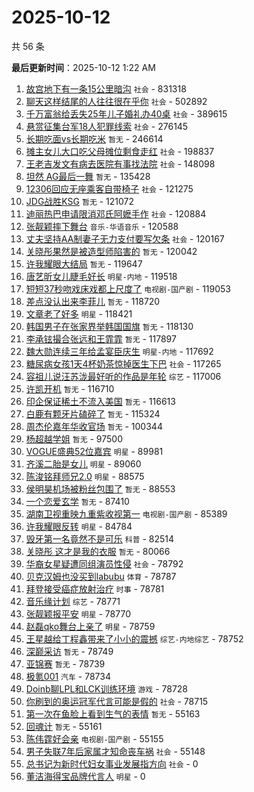 # 2025-10-12

共 56 条


<!-- BEGIN -->

**最后更新时间**：2025-10-12 1:22 AM
1. [故宫地下有一条15公里暗沟](https://m.weibo.cn/search?containerid=100103type%3D1%26t%3D10%26q%3D%23%E6%95%85%E5%AE%AB%E5%9C%B0%E4%B8%8B%E6%9C%89%E4%B8%80%E6%9D%A115%E5%85%AC%E9%87%8C%E6%9A%97%E6%B2%9F%23&stream_entry_id=31&isnewpage=1&extparam=seat%3D1%26lcate%3D5001%26q%3D%2523%25E6%2595%2585%25E5%25AE%25AB%25E5%259C%25B0%25E4%25B8%258B%25E6%259C%2589%25E4%25B8%2580%25E6%259D%25A115%25E5%2585%25AC%25E9%2587%258C%25E6%259A%2597%25E6%25B2%259F%2523%26c_type%3D31%26filter_type%3Drealtimehot%26cate%3D5001%26flag%3D0%26realpos%3D1%26pos%3D0%26stream_entry_id%3D31%26dgr%3D0%26band_rank%3D1%26display_time%3D1760200248%26pre_seqid%3D176020024804603801240129) `社会` - 831318
2. [聊天这样结尾的人往往很在乎你](https://m.weibo.cn/search?containerid=100103type%3D1%26t%3D10%26q%3D%23%E8%81%8A%E5%A4%A9%E8%BF%99%E6%A0%B7%E7%BB%93%E5%B0%BE%E7%9A%84%E4%BA%BA%E5%BE%80%E5%BE%80%E5%BE%88%E5%9C%A8%E4%B9%8E%E4%BD%A0%23&stream_entry_id=31&isnewpage=1&extparam=seat%3D1%26lcate%3D5001%26q%3D%2523%25E8%2581%258A%25E5%25A4%25A9%25E8%25BF%2599%25E6%25A0%25B7%25E7%25BB%2593%25E5%25B0%25BE%25E7%259A%2584%25E4%25BA%25BA%25E5%25BE%2580%25E5%25BE%2580%25E5%25BE%2588%25E5%259C%25A8%25E4%25B9%258E%25E4%25BD%25A0%2523%26c_type%3D31%26filter_type%3Drealtimehot%26cate%3D5001%26flag%3D1%26realpos%3D6%26pos%3D5%26stream_entry_id%3D31%26dgr%3D0%26band_rank%3D6%26display_time%3D1760200248%26pre_seqid%3D176020024804603801240129) `社会` - 502892
3. [千万富翁给丢失25年儿子婚礼办40桌](https://m.weibo.cn/search?containerid=100103type%3D1%26t%3D10%26q%3D%23%E5%8D%83%E4%B8%87%E5%AF%8C%E7%BF%81%E7%BB%99%E4%B8%A2%E5%A4%B125%E5%B9%B4%E5%84%BF%E5%AD%90%E5%A9%9A%E7%A4%BC%E5%8A%9E40%E6%A1%8C%23&stream_entry_id=31&isnewpage=1&extparam=seat%3D1%26lcate%3D5001%26q%3D%2523%25E5%258D%2583%25E4%25B8%2587%25E5%25AF%258C%25E7%25BF%2581%25E7%25BB%2599%25E4%25B8%25A2%25E5%25A4%25B125%25E5%25B9%25B4%25E5%2584%25BF%25E5%25AD%2590%25E5%25A9%259A%25E7%25A4%25BC%25E5%258A%259E40%25E6%25A1%258C%2523%26c_type%3D31%26filter_type%3Drealtimehot%26cate%3D5001%26flag%3D0%26realpos%3D2%26pos%3D1%26stream_entry_id%3D31%26dgr%3D0%26band_rank%3D2%26display_time%3D1760200248%26pre_seqid%3D176020024804603801240129) `社会` - 389615
4. [悬赏征集台军18人犯罪线索](https://m.weibo.cn/search?containerid=100103type%3D1%26t%3D10%26q%3D%23%E6%82%AC%E8%B5%8F%E5%BE%81%E9%9B%86%E5%8F%B0%E5%86%9B18%E4%BA%BA%E7%8A%AF%E7%BD%AA%E7%BA%BF%E7%B4%A2%23&stream_entry_id=31&isnewpage=1&extparam=seat%3D1%26lcate%3D5001%26q%3D%2523%25E6%2582%25AC%25E8%25B5%258F%25E5%25BE%2581%25E9%259B%2586%25E5%258F%25B0%25E5%2586%259B18%25E4%25BA%25BA%25E7%258A%25AF%25E7%25BD%25AA%25E7%25BA%25BF%25E7%25B4%25A2%2523%26c_type%3D31%26filter_type%3Drealtimehot%26cate%3D5001%26flag%3D0%26realpos%3D3%26pos%3D2%26stream_entry_id%3D31%26dgr%3D0%26band_rank%3D3%26display_time%3D1760200248%26pre_seqid%3D176020024804603801240129) `社会` - 276145
5. [长期吃面vs长期吃米](https://m.weibo.cn/search?containerid=100103type%3D1%26t%3D10%26q%3D%E9%95%BF%E6%9C%9F%E5%90%83%E9%9D%A2vs%E9%95%BF%E6%9C%9F%E5%90%83%E7%B1%B3&stream_entry_id=31&isnewpage=1&extparam=seat%3D1%26lcate%3D5001%26q%3D%25E9%2595%25BF%25E6%259C%259F%25E5%2590%2583%25E9%259D%25A2vs%25E9%2595%25BF%25E6%259C%259F%25E5%2590%2583%25E7%25B1%25B3%26c_type%3D31%26filter_type%3Drealtimehot%26cate%3D5001%26flag%3D0%26realpos%3D4%26pos%3D3%26stream_entry_id%3D31%26dgr%3D0%26band_rank%3D4%26display_time%3D1760200248%26pre_seqid%3D176020024804603801240129) `暂无` - 246614
6. [摊主女儿大口吃父母摊位剩食走红](https://m.weibo.cn/search?containerid=100103type%3D1%26t%3D10%26q%3D%23%E6%91%8A%E4%B8%BB%E5%A5%B3%E5%84%BF%E5%A4%A7%E5%8F%A3%E5%90%83%E7%88%B6%E6%AF%8D%E6%91%8A%E4%BD%8D%E5%89%A9%E9%A3%9F%E8%B5%B0%E7%BA%A2%23&stream_entry_id=31&isnewpage=1&extparam=seat%3D1%26lcate%3D5001%26q%3D%2523%25E6%2591%258A%25E4%25B8%25BB%25E5%25A5%25B3%25E5%2584%25BF%25E5%25A4%25A7%25E5%258F%25A3%25E5%2590%2583%25E7%2588%25B6%25E6%25AF%258D%25E6%2591%258A%25E4%25BD%258D%25E5%2589%25A9%25E9%25A3%259F%25E8%25B5%25B0%25E7%25BA%25A2%2523%26c_type%3D31%26filter_type%3Drealtimehot%26cate%3D5001%26flag%3D0%26realpos%3D5%26pos%3D4%26stream_entry_id%3D31%26dgr%3D0%26band_rank%3D5%26display_time%3D1760200248%26pre_seqid%3D176020024804603801240129) `社会` - 198837
7. [王老吉发文有病去医院有事找法院](https://m.weibo.cn/search?containerid=100103type%3D1%26t%3D10%26q%3D%23%E7%8E%8B%E8%80%81%E5%90%89%E5%8F%91%E6%96%87%E6%9C%89%E7%97%85%E5%8E%BB%E5%8C%BB%E9%99%A2%E6%9C%89%E4%BA%8B%E6%89%BE%E6%B3%95%E9%99%A2%23&stream_entry_id=31&isnewpage=1&extparam=seat%3D1%26lcate%3D5001%26q%3D%2523%25E7%258E%258B%25E8%2580%2581%25E5%2590%2589%25E5%258F%2591%25E6%2596%2587%25E6%259C%2589%25E7%2597%2585%25E5%258E%25BB%25E5%258C%25BB%25E9%2599%25A2%25E6%259C%2589%25E4%25BA%258B%25E6%2589%25BE%25E6%25B3%2595%25E9%2599%25A2%2523%26c_type%3D31%26filter_type%3Drealtimehot%26cate%3D5001%26flag%3D0%26realpos%3D7%26pos%3D7%26stream_entry_id%3D31%26dgr%3D0%26band_rank%3D7%26display_time%3D1760200248%26pre_seqid%3D176020024804603801240129) `社会` - 148098
8. [坦然 AG最后一舞](https://m.weibo.cn/search?containerid=100103type%3D1%26t%3D10%26q%3D%E5%9D%A6%E7%84%B6+AG%E6%9C%80%E5%90%8E%E4%B8%80%E8%88%9E&stream_entry_id=31&isnewpage=1&extparam=seat%3D1%26lcate%3D5001%26q%3D%25E5%259D%25A6%25E7%2584%25B6%2520AG%25E6%259C%2580%25E5%2590%258E%25E4%25B8%2580%25E8%2588%259E%26c_type%3D31%26filter_type%3Drealtimehot%26cate%3D5001%26flag%3D0%26realpos%3D8%26pos%3D8%26stream_entry_id%3D31%26dgr%3D0%26band_rank%3D8%26display_time%3D1760200248%26pre_seqid%3D176020024804603801240129) `暂无` - 135428
9. [12306回应无座乘客自带椅子](https://m.weibo.cn/search?containerid=100103type%3D1%26t%3D10%26q%3D%2312306%E5%9B%9E%E5%BA%94%E6%97%A0%E5%BA%A7%E4%B9%98%E5%AE%A2%E8%87%AA%E5%B8%A6%E6%A4%85%E5%AD%90%23&stream_entry_id=31&isnewpage=1&extparam=seat%3D1%26lcate%3D5001%26q%3D%252312306%25E5%259B%259E%25E5%25BA%2594%25E6%2597%25A0%25E5%25BA%25A7%25E4%25B9%2598%25E5%25AE%25A2%25E8%2587%25AA%25E5%25B8%25A6%25E6%25A4%2585%25E5%25AD%2590%2523%26c_type%3D31%26filter_type%3Drealtimehot%26cate%3D5001%26flag%3D0%26realpos%3D9%26pos%3D9%26stream_entry_id%3D31%26dgr%3D0%26band_rank%3D9%26display_time%3D1760200248%26pre_seqid%3D176020024804603801240129) `社会` - 121275
10. [JDG战胜KSG](https://m.weibo.cn/search?containerid=100103type%3D1%26t%3D10%26q%3DJDG%E6%88%98%E8%83%9CKSG&stream_entry_id=31&isnewpage=1&extparam=seat%3D1%26lcate%3D5001%26q%3DJDG%25E6%2588%2598%25E8%2583%259CKSG%26c_type%3D31%26filter_type%3Drealtimehot%26cate%3D5001%26flag%3D1%26realpos%3D10%26pos%3D10%26stream_entry_id%3D31%26dgr%3D0%26band_rank%3D10%26display_time%3D1760200248%26pre_seqid%3D176020024804603801240129) `暂无` - 121072
11. [迪丽热巴申请限消邓氏阿嬷手作](https://m.weibo.cn/search?containerid=100103type%3D1%26t%3D10%26q%3D%23%E8%BF%AA%E4%B8%BD%E7%83%AD%E5%B7%B4%E7%94%B3%E8%AF%B7%E9%99%90%E6%B6%88%E9%82%93%E6%B0%8F%E9%98%BF%E5%AC%B7%E6%89%8B%E4%BD%9C%23&stream_entry_id=31&isnewpage=1&extparam=seat%3D1%26lcate%3D5001%26q%3D%2523%25E8%25BF%25AA%25E4%25B8%25BD%25E7%2583%25AD%25E5%25B7%25B4%25E7%2594%25B3%25E8%25AF%25B7%25E9%2599%2590%25E6%25B6%2588%25E9%2582%2593%25E6%25B0%258F%25E9%2598%25BF%25E5%25AC%25B7%25E6%2589%258B%25E4%25BD%259C%2523%26c_type%3D31%26filter_type%3Drealtimehot%26cate%3D5001%26flag%3D1%26realpos%3D11%26pos%3D11%26stream_entry_id%3D31%26dgr%3D0%26band_rank%3D11%26display_time%3D1760200248%26pre_seqid%3D176020024804603801240129) `社会` - 120884
12. [张靓颖摔下舞台](https://m.weibo.cn/search?containerid=100103type%3D1%26t%3D10%26q%3D%23%E5%BC%A0%E9%9D%93%E9%A2%96%E6%91%94%E4%B8%8B%E8%88%9E%E5%8F%B0%23&stream_entry_id=31&isnewpage=1&extparam=seat%3D1%26lcate%3D5001%26q%3D%2523%25E5%25BC%25A0%25E9%259D%2593%25E9%25A2%2596%25E6%2591%2594%25E4%25B8%258B%25E8%2588%259E%25E5%258F%25B0%2523%26c_type%3D31%26filter_type%3Drealtimehot%26cate%3D5001%26flag%3D2%26realpos%3D12%26pos%3D12%26stream_entry_id%3D31%26dgr%3D0%26band_rank%3D12%26display_time%3D1760200248%26pre_seqid%3D176020024804603801240129) `音乐-华语音乐` - 120588
13. [丈夫坚持AA制妻子无力支付要写欠条](https://m.weibo.cn/search?containerid=100103type%3D1%26t%3D10%26q%3D%23%E4%B8%88%E5%A4%AB%E5%9D%9A%E6%8C%81AA%E5%88%B6%E5%A6%BB%E5%AD%90%E6%97%A0%E5%8A%9B%E6%94%AF%E4%BB%98%E8%A6%81%E5%86%99%E6%AC%A0%E6%9D%A1%23&stream_entry_id=31&isnewpage=1&extparam=seat%3D1%26lcate%3D5001%26q%3D%2523%25E4%25B8%2588%25E5%25A4%25AB%25E5%259D%259A%25E6%258C%2581AA%25E5%2588%25B6%25E5%25A6%25BB%25E5%25AD%2590%25E6%2597%25A0%25E5%258A%259B%25E6%2594%25AF%25E4%25BB%2598%25E8%25A6%2581%25E5%2586%2599%25E6%25AC%25A0%25E6%259D%25A1%2523%26c_type%3D31%26filter_type%3Drealtimehot%26cate%3D5001%26flag%3D1%26realpos%3D13%26pos%3D13%26stream_entry_id%3D31%26dgr%3D0%26band_rank%3D13%26display_time%3D1760200248%26pre_seqid%3D176020024804603801240129) `社会` - 120167
14. [关晓彤果然是被造型师陷害的](https://m.weibo.cn/search?containerid=100103type%3D1%26t%3D10%26q%3D%23%E5%85%B3%E6%99%93%E5%BD%A4%E6%9E%9C%E7%84%B6%E6%98%AF%E8%A2%AB%E9%80%A0%E5%9E%8B%E5%B8%88%E9%99%B7%E5%AE%B3%E7%9A%84%23&stream_entry_id=31&isnewpage=1&extparam=seat%3D1%26lcate%3D5001%26q%3D%2523%25E5%2585%25B3%25E6%2599%2593%25E5%25BD%25A4%25E6%259E%259C%25E7%2584%25B6%25E6%2598%25AF%25E8%25A2%25AB%25E9%2580%25A0%25E5%259E%258B%25E5%25B8%2588%25E9%2599%25B7%25E5%25AE%25B3%25E7%259A%2584%2523%26c_type%3D31%26filter_type%3Drealtimehot%26cate%3D5001%26flag%3D1%26realpos%3D14%26pos%3D14%26stream_entry_id%3D31%26dgr%3D0%26band_rank%3D14%26display_time%3D1760200248%26pre_seqid%3D176020024804603801240129) `暂无` - 120042
15. [许我耀眼大结局](https://m.weibo.cn/search?containerid=100103type%3D1%26t%3D10%26q%3D%23%E8%AE%B8%E6%88%91%E8%80%80%E7%9C%BC%E5%A4%A7%E7%BB%93%E5%B1%80%23&stream_entry_id=31&isnewpage=1&extparam=seat%3D1%26lcate%3D5001%26q%3D%2523%25E8%25AE%25B8%25E6%2588%2591%25E8%2580%2580%25E7%259C%25BC%25E5%25A4%25A7%25E7%25BB%2593%25E5%25B1%2580%2523%26c_type%3D31%26filter_type%3Drealtimehot%26cate%3D5001%26flag%3D2%26realpos%3D15%26pos%3D15%26stream_entry_id%3D31%26dgr%3D0%26band_rank%3D15%26display_time%3D1760200248%26pre_seqid%3D176020024804603801240129) `暂无` - 119647
16. [唐艺昕女儿睫毛好长](https://m.weibo.cn/search?containerid=100103type%3D1%26t%3D10%26q%3D%23%E5%94%90%E8%89%BA%E6%98%95%E5%A5%B3%E5%84%BF%E7%9D%AB%E6%AF%9B%E5%A5%BD%E9%95%BF%23&stream_entry_id=31&isnewpage=1&extparam=seat%3D1%26lcate%3D5001%26q%3D%2523%25E5%2594%2590%25E8%2589%25BA%25E6%2598%2595%25E5%25A5%25B3%25E5%2584%25BF%25E7%259D%25AB%25E6%25AF%259B%25E5%25A5%25BD%25E9%2595%25BF%2523%26c_type%3D31%26filter_type%3Drealtimehot%26cate%3D5001%26flag%3D2%26realpos%3D16%26pos%3D16%26stream_entry_id%3D31%26dgr%3D0%26band_rank%3D16%26display_time%3D1760200248%26pre_seqid%3D176020024804603801240129) `明星-内地` - 119518
17. [短短37秒吻戏床戏都上尺度了](https://m.weibo.cn/search?containerid=100103type%3D1%26t%3D10%26q%3D%E7%9F%AD%E7%9F%AD37%E7%A7%92%E5%90%BB%E6%88%8F%E5%BA%8A%E6%88%8F%E9%83%BD%E4%B8%8A%E5%B0%BA%E5%BA%A6%E4%BA%86&stream_entry_id=31&isnewpage=1&extparam=seat%3D1%26lcate%3D5001%26q%3D%25E7%259F%25AD%25E7%259F%25AD37%25E7%25A7%2592%25E5%2590%25BB%25E6%2588%258F%25E5%25BA%258A%25E6%2588%258F%25E9%2583%25BD%25E4%25B8%258A%25E5%25B0%25BA%25E5%25BA%25A6%25E4%25BA%2586%26c_type%3D31%26filter_type%3Drealtimehot%26cate%3D5001%26flag%3D2%26realpos%3D17%26pos%3D17%26stream_entry_id%3D31%26dgr%3D0%26band_rank%3D17%26display_time%3D1760200248%26pre_seqid%3D176020024804603801240129) `电视剧-国产剧` - 119053
18. [差点没认出来李菲儿](https://m.weibo.cn/search?containerid=100103type%3D1%26t%3D10%26q%3D%E5%B7%AE%E7%82%B9%E6%B2%A1%E8%AE%A4%E5%87%BA%E6%9D%A5%E6%9D%8E%E8%8F%B2%E5%84%BF&stream_entry_id=31&isnewpage=1&extparam=seat%3D1%26lcate%3D5001%26q%3D%25E5%25B7%25AE%25E7%2582%25B9%25E6%25B2%25A1%25E8%25AE%25A4%25E5%2587%25BA%25E6%259D%25A5%25E6%259D%258E%25E8%258F%25B2%25E5%2584%25BF%26c_type%3D31%26filter_type%3Drealtimehot%26cate%3D5001%26flag%3D2%26realpos%3D18%26pos%3D18%26stream_entry_id%3D31%26dgr%3D0%26band_rank%3D18%26display_time%3D1760200248%26pre_seqid%3D176020024804603801240129) `暂无` - 118720
19. [文章老了好多](https://m.weibo.cn/search?containerid=100103type%3D1%26t%3D10%26q%3D%E6%96%87%E7%AB%A0%E8%80%81%E4%BA%86%E5%A5%BD%E5%A4%9A&stream_entry_id=31&isnewpage=1&extparam=seat%3D1%26lcate%3D5001%26q%3D%25E6%2596%2587%25E7%25AB%25A0%25E8%2580%2581%25E4%25BA%2586%25E5%25A5%25BD%25E5%25A4%259A%26c_type%3D31%26filter_type%3Drealtimehot%26cate%3D5001%26flag%3D2%26realpos%3D19%26pos%3D19%26stream_entry_id%3D31%26dgr%3D0%26band_rank%3D19%26display_time%3D1760200248%26pre_seqid%3D176020024804603801240129) `明星` - 118421
20. [韩国男子在张家界举韩国国旗](https://m.weibo.cn/search?containerid=100103type%3D1%26t%3D10%26q%3D%E9%9F%A9%E5%9B%BD%E7%94%B7%E5%AD%90%E5%9C%A8%E5%BC%A0%E5%AE%B6%E7%95%8C%E4%B8%BE%E9%9F%A9%E5%9B%BD%E5%9B%BD%E6%97%97&stream_entry_id=31&isnewpage=1&extparam=seat%3D1%26lcate%3D5001%26q%3D%25E9%259F%25A9%25E5%259B%25BD%25E7%2594%25B7%25E5%25AD%2590%25E5%259C%25A8%25E5%25BC%25A0%25E5%25AE%25B6%25E7%2595%258C%25E4%25B8%25BE%25E9%259F%25A9%25E5%259B%25BD%25E5%259B%25BD%25E6%2597%2597%26c_type%3D31%26filter_type%3Drealtimehot%26cate%3D5001%26flag%3D2%26realpos%3D20%26pos%3D20%26stream_entry_id%3D31%26dgr%3D0%26band_rank%3D20%26display_time%3D1760200248%26pre_seqid%3D176020024804603801240129) `暂无` - 118130
21. [李承铉撮合张远和王霏霏](https://m.weibo.cn/search?containerid=100103type%3D1%26t%3D10%26q%3D%E6%9D%8E%E6%89%BF%E9%93%89%E6%92%AE%E5%90%88%E5%BC%A0%E8%BF%9C%E5%92%8C%E7%8E%8B%E9%9C%8F%E9%9C%8F&stream_entry_id=31&isnewpage=1&extparam=seat%3D1%26lcate%3D5001%26q%3D%25E6%259D%258E%25E6%2589%25BF%25E9%2593%2589%25E6%2592%25AE%25E5%2590%2588%25E5%25BC%25A0%25E8%25BF%259C%25E5%2592%258C%25E7%258E%258B%25E9%259C%258F%25E9%259C%258F%26c_type%3D31%26filter_type%3Drealtimehot%26cate%3D5001%26flag%3D2%26realpos%3D21%26pos%3D21%26stream_entry_id%3D31%26dgr%3D0%26band_rank%3D21%26display_time%3D1760200248%26pre_seqid%3D176020024804603801240129) `暂无` - 117897
22. [魏大勋连续三年给孟宴臣庆生](https://m.weibo.cn/search?containerid=100103type%3D1%26t%3D10%26q%3D%23%E9%AD%8F%E5%A4%A7%E5%8B%8B%E8%BF%9E%E7%BB%AD%E4%B8%89%E5%B9%B4%E7%BB%99%E5%AD%9F%E5%AE%B4%E8%87%A3%E5%BA%86%E7%94%9F%23&stream_entry_id=31&isnewpage=1&extparam=seat%3D1%26lcate%3D5001%26q%3D%2523%25E9%25AD%258F%25E5%25A4%25A7%25E5%258B%258B%25E8%25BF%259E%25E7%25BB%25AD%25E4%25B8%2589%25E5%25B9%25B4%25E7%25BB%2599%25E5%25AD%259F%25E5%25AE%25B4%25E8%2587%25A3%25E5%25BA%2586%25E7%2594%259F%2523%26c_type%3D31%26filter_type%3Drealtimehot%26cate%3D5001%26flag%3D0%26realpos%3D22%26pos%3D22%26stream_entry_id%3D31%26dgr%3D0%26band_rank%3D22%26display_time%3D1760200248%26pre_seqid%3D176020024804603801240129) `明星-内地` - 117692
23. [糖尿病女孩1天4杯奶茶惊掉医生下巴](https://m.weibo.cn/search?containerid=100103type%3D1%26t%3D10%26q%3D%23%E7%B3%96%E5%B0%BF%E7%97%85%E5%A5%B3%E5%AD%A91%E5%A4%A94%E6%9D%AF%E5%A5%B6%E8%8C%B6%E6%83%8A%E6%8E%89%E5%8C%BB%E7%94%9F%E4%B8%8B%E5%B7%B4%23&stream_entry_id=31&isnewpage=1&extparam=seat%3D1%26lcate%3D5001%26q%3D%2523%25E7%25B3%2596%25E5%25B0%25BF%25E7%2597%2585%25E5%25A5%25B3%25E5%25AD%25A91%25E5%25A4%25A94%25E6%259D%25AF%25E5%25A5%25B6%25E8%258C%25B6%25E6%2583%258A%25E6%258E%2589%25E5%258C%25BB%25E7%2594%259F%25E4%25B8%258B%25E5%25B7%25B4%2523%26c_type%3D31%26filter_type%3Drealtimehot%26cate%3D5001%26flag%3D0%26realpos%3D23%26pos%3D23%26stream_entry_id%3D31%26dgr%3D0%26band_rank%3D23%26display_time%3D1760200248%26pre_seqid%3D176020024804603801240129) `社会` - 117265
24. [容祖儿说汪苏泷最好听的作品是年轮](https://m.weibo.cn/search?containerid=100103type%3D1%26t%3D10%26q%3D%23%E5%AE%B9%E7%A5%96%E5%84%BF%E8%AF%B4%E6%B1%AA%E8%8B%8F%E6%B3%B7%E6%9C%80%E5%A5%BD%E5%90%AC%E7%9A%84%E4%BD%9C%E5%93%81%E6%98%AF%E5%B9%B4%E8%BD%AE%23&stream_entry_id=31&isnewpage=1&extparam=seat%3D1%26lcate%3D5001%26q%3D%2523%25E5%25AE%25B9%25E7%25A5%2596%25E5%2584%25BF%25E8%25AF%25B4%25E6%25B1%25AA%25E8%258B%258F%25E6%25B3%25B7%25E6%259C%2580%25E5%25A5%25BD%25E5%2590%25AC%25E7%259A%2584%25E4%25BD%259C%25E5%2593%2581%25E6%2598%25AF%25E5%25B9%25B4%25E8%25BD%25AE%2523%26c_type%3D31%26filter_type%3Drealtimehot%26cate%3D5001%26flag%3D0%26realpos%3D24%26pos%3D24%26stream_entry_id%3D31%26dgr%3D0%26band_rank%3D24%26display_time%3D1760200248%26pre_seqid%3D176020024804603801240129) `综艺` - 117006
25. [许凯开机](https://m.weibo.cn/search?containerid=100103type%3D1%26t%3D10%26q%3D%E8%AE%B8%E5%87%AF%E5%BC%80%E6%9C%BA&stream_entry_id=31&isnewpage=1&extparam=seat%3D1%26lcate%3D5001%26q%3D%25E8%25AE%25B8%25E5%2587%25AF%25E5%25BC%2580%25E6%259C%25BA%26c_type%3D31%26filter_type%3Drealtimehot%26cate%3D5001%26flag%3D0%26realpos%3D25%26pos%3D25%26stream_entry_id%3D31%26dgr%3D0%26band_rank%3D25%26display_time%3D1760200248%26pre_seqid%3D176020024804603801240129) `暂无` - 116710
26. [印企保证稀土不流入美国](https://m.weibo.cn/search?containerid=100103type%3D1%26t%3D10%26q%3D%E5%8D%B0%E4%BC%81%E4%BF%9D%E8%AF%81%E7%A8%80%E5%9C%9F%E4%B8%8D%E6%B5%81%E5%85%A5%E7%BE%8E%E5%9B%BD&stream_entry_id=31&isnewpage=1&extparam=seat%3D1%26lcate%3D5001%26q%3D%25E5%258D%25B0%25E4%25BC%2581%25E4%25BF%259D%25E8%25AF%2581%25E7%25A8%2580%25E5%259C%259F%25E4%25B8%258D%25E6%25B5%2581%25E5%2585%25A5%25E7%25BE%258E%25E5%259B%25BD%26c_type%3D31%26filter_type%3Drealtimehot%26cate%3D5001%26flag%3D1%26realpos%3D26%26pos%3D26%26stream_entry_id%3D31%26dgr%3D0%26band_rank%3D26%26display_time%3D1760200248%26pre_seqid%3D176020024804603801240129) `暂无` - 116613
27. [白鹿有颗牙片磕碎了](https://m.weibo.cn/search?containerid=100103type%3D1%26t%3D10%26q%3D%E7%99%BD%E9%B9%BF%E6%9C%89%E9%A2%97%E7%89%99%E7%89%87%E7%A3%95%E7%A2%8E%E4%BA%86&stream_entry_id=31&isnewpage=1&extparam=seat%3D1%26lcate%3D5001%26q%3D%25E7%2599%25BD%25E9%25B9%25BF%25E6%259C%2589%25E9%25A2%2597%25E7%2589%2599%25E7%2589%2587%25E7%25A3%2595%25E7%25A2%258E%25E4%25BA%2586%26c_type%3D31%26filter_type%3Drealtimehot%26cate%3D5001%26flag%3D0%26realpos%3D27%26pos%3D27%26stream_entry_id%3D31%26dgr%3D0%26band_rank%3D27%26display_time%3D1760200248%26pre_seqid%3D176020024804603801240129) `暂无` - 115324
28. [周杰伦嘉年华收官场](https://m.weibo.cn/search?containerid=100103type%3D1%26t%3D10%26q%3D%E5%91%A8%E6%9D%B0%E4%BC%A6%E5%98%89%E5%B9%B4%E5%8D%8E%E6%94%B6%E5%AE%98%E5%9C%BA&stream_entry_id=31&isnewpage=1&extparam=seat%3D1%26lcate%3D5001%26q%3D%25E5%2591%25A8%25E6%259D%25B0%25E4%25BC%25A6%25E5%2598%2589%25E5%25B9%25B4%25E5%258D%258E%25E6%2594%25B6%25E5%25AE%2598%25E5%259C%25BA%26c_type%3D31%26filter_type%3Drealtimehot%26cate%3D5001%26flag%3D0%26realpos%3D28%26pos%3D28%26stream_entry_id%3D31%26dgr%3D0%26band_rank%3D28%26display_time%3D1760200248%26pre_seqid%3D176020024804603801240129) `暂无` - 100344
29. [杨超越学姐](https://m.weibo.cn/search?containerid=100103type%3D1%26t%3D10%26q%3D%E6%9D%A8%E8%B6%85%E8%B6%8A%E5%AD%A6%E5%A7%90&stream_entry_id=31&isnewpage=1&extparam=seat%3D1%26lcate%3D5001%26q%3D%25E6%259D%25A8%25E8%25B6%2585%25E8%25B6%258A%25E5%25AD%25A6%25E5%25A7%2590%26c_type%3D31%26filter_type%3Drealtimehot%26cate%3D5001%26flag%3D1%26realpos%3D29%26pos%3D29%26stream_entry_id%3D31%26dgr%3D0%26band_rank%3D29%26display_time%3D1760200248%26pre_seqid%3D176020024804603801240129) `暂无` - 97500
30. [VOGUE盛典52位嘉宾](https://m.weibo.cn/search?containerid=100103type%3D1%26t%3D10%26q%3D%23VOGUE%E7%9B%9B%E5%85%B852%E4%BD%8D%E5%98%89%E5%AE%BE%23&stream_entry_id=31&isnewpage=1&extparam=seat%3D1%26lcate%3D5001%26q%3D%2523VOGUE%25E7%259B%259B%25E5%2585%25B852%25E4%25BD%258D%25E5%2598%2589%25E5%25AE%25BE%2523%26c_type%3D31%26filter_type%3Drealtimehot%26cate%3D5001%26flag%3D1%26realpos%3D30%26pos%3D30%26stream_entry_id%3D31%26dgr%3D0%26band_rank%3D30%26display_time%3D1760200248%26pre_seqid%3D176020024804603801240129) `明星` - 89981
31. [齐溪二胎是女儿](https://m.weibo.cn/search?containerid=100103type%3D1%26t%3D10%26q%3D%23%E9%BD%90%E6%BA%AA%E4%BA%8C%E8%83%8E%E6%98%AF%E5%A5%B3%E5%84%BF%23&stream_entry_id=31&isnewpage=1&extparam=seat%3D1%26lcate%3D5001%26q%3D%2523%25E9%25BD%2590%25E6%25BA%25AA%25E4%25BA%258C%25E8%2583%258E%25E6%2598%25AF%25E5%25A5%25B3%25E5%2584%25BF%2523%26c_type%3D31%26filter_type%3Drealtimehot%26cate%3D5001%26flag%3D0%26realpos%3D31%26pos%3D31%26stream_entry_id%3D31%26dgr%3D0%26band_rank%3D31%26display_time%3D1760200248%26pre_seqid%3D176020024804603801240129) `明星` - 89060
32. [陈浚铭拜师兄2.0](https://m.weibo.cn/search?containerid=100103type%3D1%26t%3D10%26q%3D%23%E9%99%88%E6%B5%9A%E9%93%AD%E6%8B%9C%E5%B8%88%E5%85%842.0%23&stream_entry_id=31&isnewpage=1&extparam=seat%3D1%26lcate%3D5001%26q%3D%2523%25E9%2599%2588%25E6%25B5%259A%25E9%2593%25AD%25E6%258B%259C%25E5%25B8%2588%25E5%2585%25842.0%2523%26c_type%3D31%26filter_type%3Drealtimehot%26cate%3D5001%26flag%3D1%26realpos%3D32%26pos%3D32%26stream_entry_id%3D31%26dgr%3D0%26band_rank%3D32%26display_time%3D1760200248%26pre_seqid%3D176020024804603801240129) `明星` - 88575
33. [侯明昊机场被粉丝包围了](https://m.weibo.cn/search?containerid=100103type%3D1%26t%3D10%26q%3D%E4%BE%AF%E6%98%8E%E6%98%8A%E6%9C%BA%E5%9C%BA%E8%A2%AB%E7%B2%89%E4%B8%9D%E5%8C%85%E5%9B%B4%E4%BA%86&stream_entry_id=31&isnewpage=1&extparam=seat%3D1%26lcate%3D5001%26q%3D%25E4%25BE%25AF%25E6%2598%258E%25E6%2598%258A%25E6%259C%25BA%25E5%259C%25BA%25E8%25A2%25AB%25E7%25B2%2589%25E4%25B8%259D%25E5%258C%2585%25E5%259B%25B4%25E4%25BA%2586%26c_type%3D31%26filter_type%3Drealtimehot%26cate%3D5001%26flag%3D1%26realpos%3D33%26pos%3D33%26stream_entry_id%3D31%26dgr%3D0%26band_rank%3D33%26display_time%3D1760200248%26pre_seqid%3D176020024804603801240129) `暂无` - 88553
34. [一个恋爱玄学](https://m.weibo.cn/search?containerid=100103type%3D1%26t%3D10%26q%3D%E4%B8%80%E4%B8%AA%E6%81%8B%E7%88%B1%E7%8E%84%E5%AD%A6&stream_entry_id=31&isnewpage=1&extparam=seat%3D1%26lcate%3D5001%26q%3D%25E4%25B8%2580%25E4%25B8%25AA%25E6%2581%258B%25E7%2588%25B1%25E7%258E%2584%25E5%25AD%25A6%26c_type%3D31%26filter_type%3Drealtimehot%26cate%3D5001%26flag%3D0%26realpos%3D34%26pos%3D34%26stream_entry_id%3D31%26dgr%3D0%26band_rank%3D34%26display_time%3D1760200248%26pre_seqid%3D176020024804603801240129) `暂无` - 87410
35. [湖南卫视重映九重紫收视第一](https://m.weibo.cn/search?containerid=100103type%3D1%26t%3D10%26q%3D%E6%B9%96%E5%8D%97%E5%8D%AB%E8%A7%86%E9%87%8D%E6%98%A0%E4%B9%9D%E9%87%8D%E7%B4%AB%E6%94%B6%E8%A7%86%E7%AC%AC%E4%B8%80&stream_entry_id=31&isnewpage=1&extparam=seat%3D1%26lcate%3D5001%26q%3D%25E6%25B9%2596%25E5%258D%2597%25E5%258D%25AB%25E8%25A7%2586%25E9%2587%258D%25E6%2598%25A0%25E4%25B9%259D%25E9%2587%258D%25E7%25B4%25AB%25E6%2594%25B6%25E8%25A7%2586%25E7%25AC%25AC%25E4%25B8%2580%26c_type%3D31%26filter_type%3Drealtimehot%26cate%3D5001%26flag%3D1%26realpos%3D35%26pos%3D35%26stream_entry_id%3D31%26dgr%3D0%26band_rank%3D35%26display_time%3D1760200248%26pre_seqid%3D176020024804603801240129) `电视剧-国产剧` - 85389
36. [许我耀眼反转](https://m.weibo.cn/search?containerid=100103type%3D1%26t%3D10%26q%3D%23%E8%AE%B8%E6%88%91%E8%80%80%E7%9C%BC%E5%8F%8D%E8%BD%AC%23&stream_entry_id=31&isnewpage=1&extparam=seat%3D1%26lcate%3D5001%26q%3D%2523%25E8%25AE%25B8%25E6%2588%2591%25E8%2580%2580%25E7%259C%25BC%25E5%258F%258D%25E8%25BD%25AC%2523%26c_type%3D31%26filter_type%3Drealtimehot%26cate%3D5001%26flag%3D0%26realpos%3D36%26pos%3D36%26stream_entry_id%3D31%26dgr%3D0%26band_rank%3D36%26display_time%3D1760200248%26pre_seqid%3D176020024804603801240129) `明星` - 84784
37. [毁牙第一名竟然不是可乐](https://m.weibo.cn/search?containerid=100103type%3D1%26t%3D10%26q%3D%23%E6%AF%81%E7%89%99%E7%AC%AC%E4%B8%80%E5%90%8D%E7%AB%9F%E7%84%B6%E4%B8%8D%E6%98%AF%E5%8F%AF%E4%B9%90%23&stream_entry_id=31&isnewpage=1&extparam=seat%3D1%26lcate%3D5001%26q%3D%2523%25E6%25AF%2581%25E7%2589%2599%25E7%25AC%25AC%25E4%25B8%2580%25E5%2590%258D%25E7%25AB%259F%25E7%2584%25B6%25E4%25B8%258D%25E6%2598%25AF%25E5%258F%25AF%25E4%25B9%2590%2523%26c_type%3D31%26filter_type%3Drealtimehot%26cate%3D5001%26flag%3D0%26realpos%3D37%26pos%3D37%26stream_entry_id%3D31%26dgr%3D0%26band_rank%3D37%26display_time%3D1760200248%26pre_seqid%3D176020024804603801240129) `科普` - 82514
38. [关晓彤 这才是我的衣服](https://m.weibo.cn/search?containerid=100103type%3D1%26t%3D10%26q%3D%E5%85%B3%E6%99%93%E5%BD%A4+%E8%BF%99%E6%89%8D%E6%98%AF%E6%88%91%E7%9A%84%E8%A1%A3%E6%9C%8D&stream_entry_id=31&isnewpage=1&extparam=seat%3D1%26lcate%3D5001%26q%3D%25E5%2585%25B3%25E6%2599%2593%25E5%25BD%25A4%2520%25E8%25BF%2599%25E6%2589%258D%25E6%2598%25AF%25E6%2588%2591%25E7%259A%2584%25E8%25A1%25A3%25E6%259C%258D%26c_type%3D31%26filter_type%3Drealtimehot%26cate%3D5001%26flag%3D0%26realpos%3D38%26pos%3D38%26stream_entry_id%3D31%26dgr%3D0%26band_rank%3D38%26display_time%3D1760200248%26pre_seqid%3D176020024804603801240129) `暂无` - 80066
39. [华裔女星疑遭同组演员性侵](https://m.weibo.cn/search?containerid=100103type%3D1%26t%3D10%26q%3D%23%E5%8D%8E%E8%A3%94%E5%A5%B3%E6%98%9F%E7%96%91%E9%81%AD%E5%90%8C%E7%BB%84%E6%BC%94%E5%91%98%E6%80%A7%E4%BE%B5%23&stream_entry_id=31&isnewpage=1&extparam=seat%3D1%26lcate%3D5001%26q%3D%2523%25E5%258D%258E%25E8%25A3%2594%25E5%25A5%25B3%25E6%2598%259F%25E7%2596%2591%25E9%2581%25AD%25E5%2590%258C%25E7%25BB%2584%25E6%25BC%2594%25E5%2591%2598%25E6%2580%25A7%25E4%25BE%25B5%2523%26c_type%3D31%26filter_type%3Drealtimehot%26cate%3D5001%26flag%3D0%26realpos%3D39%26pos%3D39%26stream_entry_id%3D31%26dgr%3D0%26band_rank%3D39%26display_time%3D1760200248%26pre_seqid%3D176020024804603801240129) `社会` - 78792
40. [贝克汉姆也没买到labubu](https://m.weibo.cn/search?containerid=100103type%3D1%26t%3D10%26q%3D%E8%B4%9D%E5%85%8B%E6%B1%89%E5%A7%86%E4%B9%9F%E6%B2%A1%E4%B9%B0%E5%88%B0labubu&stream_entry_id=31&isnewpage=1&extparam=seat%3D1%26lcate%3D5001%26q%3D%25E8%25B4%259D%25E5%2585%258B%25E6%25B1%2589%25E5%25A7%2586%25E4%25B9%259F%25E6%25B2%25A1%25E4%25B9%25B0%25E5%2588%25B0labubu%26c_type%3D31%26filter_type%3Drealtimehot%26cate%3D5001%26flag%3D1%26realpos%3D40%26pos%3D40%26stream_entry_id%3D31%26dgr%3D0%26band_rank%3D40%26display_time%3D1760200248%26pre_seqid%3D176020024804603801240129) `体育` - 78787
41. [拜登接受癌症放射治疗](https://m.weibo.cn/search?containerid=100103type%3D1%26t%3D10%26q%3D%23%E6%8B%9C%E7%99%BB%E6%8E%A5%E5%8F%97%E7%99%8C%E7%97%87%E6%94%BE%E5%B0%84%E6%B2%BB%E7%96%97%23&stream_entry_id=31&isnewpage=1&extparam=seat%3D1%26lcate%3D5001%26q%3D%2523%25E6%258B%259C%25E7%2599%25BB%25E6%258E%25A5%25E5%258F%2597%25E7%2599%258C%25E7%2597%2587%25E6%2594%25BE%25E5%25B0%2584%25E6%25B2%25BB%25E7%2596%2597%2523%26c_type%3D31%26filter_type%3Drealtimehot%26cate%3D5001%26flag%3D1%26realpos%3D41%26pos%3D41%26stream_entry_id%3D31%26dgr%3D0%26band_rank%3D41%26display_time%3D1760200248%26pre_seqid%3D176020024804603801240129) `时事` - 78781
42. [音乐缘计划](https://m.weibo.cn/search?containerid=100103type%3D1%26t%3D10%26q%3D%E9%9F%B3%E4%B9%90%E7%BC%98%E8%AE%A1%E5%88%92&stream_entry_id=31&isnewpage=1&extparam=seat%3D1%26lcate%3D5001%26q%3D%25E9%259F%25B3%25E4%25B9%2590%25E7%25BC%2598%25E8%25AE%25A1%25E5%2588%2592%26c_type%3D31%26filter_type%3Drealtimehot%26cate%3D5001%26flag%3D1%26realpos%3D42%26pos%3D42%26stream_entry_id%3D31%26dgr%3D0%26band_rank%3D42%26display_time%3D1760200248%26pre_seqid%3D176020024804603801240129) `综艺` - 78771
43. [张靓颖报平安](https://m.weibo.cn/search?containerid=100103type%3D1%26t%3D10%26q%3D%23%E5%BC%A0%E9%9D%93%E9%A2%96%E6%8A%A5%E5%B9%B3%E5%AE%89%23&stream_entry_id=31&isnewpage=1&extparam=seat%3D1%26lcate%3D5001%26q%3D%2523%25E5%25BC%25A0%25E9%259D%2593%25E9%25A2%2596%25E6%258A%25A5%25E5%25B9%25B3%25E5%25AE%2589%2523%26c_type%3D31%26filter_type%3Drealtimehot%26cate%3D5001%26flag%3D0%26realpos%3D43%26pos%3D43%26stream_entry_id%3D31%26dgr%3D0%26band_rank%3D43%26display_time%3D1760200248%26pre_seqid%3D176020024804603801240129) `明星` - 78770
44. [赵磊qko舞台上亲了](https://m.weibo.cn/search?containerid=100103type%3D1%26t%3D10%26q%3D%E8%B5%B5%E7%A3%8Aqko%E8%88%9E%E5%8F%B0%E4%B8%8A%E4%BA%B2%E4%BA%86&stream_entry_id=31&isnewpage=1&extparam=seat%3D1%26lcate%3D5001%26q%3D%25E8%25B5%25B5%25E7%25A3%258Aqko%25E8%2588%259E%25E5%258F%25B0%25E4%25B8%258A%25E4%25BA%25B2%25E4%25BA%2586%26c_type%3D31%26filter_type%3Drealtimehot%26cate%3D5001%26flag%3D0%26realpos%3D44%26pos%3D44%26stream_entry_id%3D31%26dgr%3D0%26band_rank%3D44%26display_time%3D1760200248%26pre_seqid%3D176020024804603801240129) `明星` - 78759
45. [王星越给丁程鑫带来了小小的震撼](https://m.weibo.cn/search?containerid=100103type%3D1%26t%3D10%26q%3D%E7%8E%8B%E6%98%9F%E8%B6%8A%E7%BB%99%E4%B8%81%E7%A8%8B%E9%91%AB%E5%B8%A6%E6%9D%A5%E4%BA%86%E5%B0%8F%E5%B0%8F%E7%9A%84%E9%9C%87%E6%92%BC&stream_entry_id=31&isnewpage=1&extparam=seat%3D1%26lcate%3D5001%26q%3D%25E7%258E%258B%25E6%2598%259F%25E8%25B6%258A%25E7%25BB%2599%25E4%25B8%2581%25E7%25A8%258B%25E9%2591%25AB%25E5%25B8%25A6%25E6%259D%25A5%25E4%25BA%2586%25E5%25B0%258F%25E5%25B0%258F%25E7%259A%2584%25E9%259C%2587%25E6%2592%25BC%26c_type%3D31%26filter_type%3Drealtimehot%26cate%3D5001%26flag%3D1%26realpos%3D45%26pos%3D45%26stream_entry_id%3D31%26dgr%3D0%26band_rank%3D45%26display_time%3D1760200248%26pre_seqid%3D176020024804603801240129) `综艺-内地综艺` - 78752
46. [深巅采访](https://m.weibo.cn/search?containerid=100103type%3D1%26t%3D10%26q%3D%E6%B7%B1%E5%B7%85%E9%87%87%E8%AE%BF&stream_entry_id=31&isnewpage=1&extparam=seat%3D1%26lcate%3D5001%26q%3D%25E6%25B7%25B1%25E5%25B7%2585%25E9%2587%2587%25E8%25AE%25BF%26c_type%3D31%26filter_type%3Drealtimehot%26cate%3D5001%26flag%3D1%26realpos%3D46%26pos%3D46%26stream_entry_id%3D31%26dgr%3D0%26band_rank%3D46%26display_time%3D1760200248%26pre_seqid%3D176020024804603801240129) `暂无` - 78749
47. [亚锦赛](https://m.weibo.cn/search?containerid=100103type%3D1%26t%3D10%26q%3D%E4%BA%9A%E9%94%A6%E8%B5%9B&stream_entry_id=31&isnewpage=1&extparam=seat%3D1%26lcate%3D5001%26q%3D%25E4%25BA%259A%25E9%2594%25A6%25E8%25B5%259B%26c_type%3D31%26filter_type%3Drealtimehot%26cate%3D5001%26flag%3D0%26realpos%3D47%26pos%3D47%26stream_entry_id%3D31%26dgr%3D0%26band_rank%3D47%26display_time%3D1760200248%26pre_seqid%3D176020024804603801240129) `暂无` - 78739
48. [极氪001](https://m.weibo.cn/search?containerid=100103type%3D1%26t%3D10%26q%3D%23%E6%9E%81%E6%B0%AA001%23&stream_entry_id=31&isnewpage=1&extparam=seat%3D1%26lcate%3D5001%26q%3D%2523%25E6%259E%2581%25E6%25B0%25AA001%2523%26c_type%3D31%26filter_type%3Drealtimehot%26cate%3D5001%26flag%3D0%26realpos%3D48%26pos%3D48%26stream_entry_id%3D31%26dgr%3D0%26band_rank%3D48%26display_time%3D1760200248%26pre_seqid%3D176020024804603801240129) `汽车` - 78734
49. [Doinb聊LPL和LCK训练环境](https://m.weibo.cn/search?containerid=100103type%3D1%26t%3D10%26q%3DDoinb%E8%81%8ALPL%E5%92%8CLCK%E8%AE%AD%E7%BB%83%E7%8E%AF%E5%A2%83&stream_entry_id=31&isnewpage=1&extparam=seat%3D1%26lcate%3D5001%26q%3DDoinb%25E8%2581%258ALPL%25E5%2592%258CLCK%25E8%25AE%25AD%25E7%25BB%2583%25E7%258E%25AF%25E5%25A2%2583%26c_type%3D31%26filter_type%3Drealtimehot%26cate%3D5001%26flag%3D1%26realpos%3D49%26pos%3D49%26stream_entry_id%3D31%26dgr%3D0%26band_rank%3D49%26display_time%3D1760200248%26pre_seqid%3D176020024804603801240129) `游戏` - 78728
50. [你刷到的奥运冠军代言可能是假的](https://m.weibo.cn/search?containerid=100103type%3D1%26t%3D10%26q%3D%23%E4%BD%A0%E5%88%B7%E5%88%B0%E7%9A%84%E5%A5%A5%E8%BF%90%E5%86%A0%E5%86%9B%E4%BB%A3%E8%A8%80%E5%8F%AF%E8%83%BD%E6%98%AF%E5%81%87%E7%9A%84%23&stream_entry_id=31&isnewpage=1&extparam=seat%3D1%26lcate%3D5001%26q%3D%2523%25E4%25BD%25A0%25E5%2588%25B7%25E5%2588%25B0%25E7%259A%2584%25E5%25A5%25A5%25E8%25BF%2590%25E5%2586%25A0%25E5%2586%259B%25E4%25BB%25A3%25E8%25A8%2580%25E5%258F%25AF%25E8%2583%25BD%25E6%2598%25AF%25E5%2581%2587%25E7%259A%2584%2523%26c_type%3D31%26filter_type%3Drealtimehot%26cate%3D5001%26flag%3D1%26realpos%3D50%26pos%3D50%26stream_entry_id%3D31%26dgr%3D0%26band_rank%3D50%26display_time%3D1760200248%26pre_seqid%3D176020024804603801240129) `社会` - 78715
51. [第一次在鱼脸上看到生气的表情](https://m.weibo.cn/search?containerid=100103type%3D1%26t%3D10%26q%3D%E7%AC%AC%E4%B8%80%E6%AC%A1%E5%9C%A8%E9%B1%BC%E8%84%B8%E4%B8%8A%E7%9C%8B%E5%88%B0%E7%94%9F%E6%B0%94%E7%9A%84%E8%A1%A8%E6%83%85&stream_entry_id=31&isnewpage=1&extparam=seat%3D1%26dgr%3D0%26realpos%3D36%26stream_entry_id%3D31%26band_rank%3D36%26pos%3D36%26flag%3D1%26filter_type%3Drealtimehot%26lcate%3D5001%26c_type%3D31%26q%3D%25E7%25AC%25AC%25E4%25B8%2580%25E6%25AC%25A1%25E5%259C%25A8%25E9%25B1%25BC%25E8%2584%25B8%25E4%25B8%258A%25E7%259C%258B%25E5%2588%25B0%25E7%2594%259F%25E6%25B0%2594%25E7%259A%2584%25E8%25A1%25A8%25E6%2583%2585%26cate%3D5001%26display_time%3D1760203323%26pre_seqid%3D17602033233600377602495) `暂无` - 55163
52. [回魂计](https://m.weibo.cn/search?containerid=100103type%3D1%26t%3D10%26q%3D%E5%9B%9E%E9%AD%82%E8%AE%A1&stream_entry_id=31&isnewpage=1&extparam=seat%3D1%26dgr%3D0%26realpos%3D38%26stream_entry_id%3D31%26band_rank%3D38%26pos%3D38%26flag%3D0%26filter_type%3Drealtimehot%26lcate%3D5001%26c_type%3D31%26q%3D%25E5%259B%259E%25E9%25AD%2582%25E8%25AE%25A1%26cate%3D5001%26display_time%3D1760203323%26pre_seqid%3D17602033233600377602495) `暂无` - 55161
53. [陈伟霆好会亲](https://m.weibo.cn/search?containerid=100103type%3D1%26t%3D10%26q%3D%23%E9%99%88%E4%BC%9F%E9%9C%86%E5%A5%BD%E4%BC%9A%E4%BA%B2%23&stream_entry_id=31&isnewpage=1&extparam=seat%3D1%26dgr%3D0%26realpos%3D44%26stream_entry_id%3D31%26band_rank%3D44%26pos%3D44%26flag%3D1%26filter_type%3Drealtimehot%26lcate%3D5001%26c_type%3D31%26q%3D%2523%25E9%2599%2588%25E4%25BC%259F%25E9%259C%2586%25E5%25A5%25BD%25E4%25BC%259A%25E4%25BA%25B2%2523%26cate%3D5001%26display_time%3D1760203323%26pre_seqid%3D17602033233600377602495) `电视剧-国产剧` - 55155
54. [男子失联7年后家属才知命丧车祸](https://m.weibo.cn/search?containerid=100103type%3D1%26t%3D10%26q%3D%23%E7%94%B7%E5%AD%90%E5%A4%B1%E8%81%947%E5%B9%B4%E5%90%8E%E5%AE%B6%E5%B1%9E%E6%89%8D%E7%9F%A5%E5%91%BD%E4%B8%A7%E8%BD%A6%E7%A5%B8%23&stream_entry_id=31&isnewpage=1&extparam=seat%3D1%26dgr%3D0%26realpos%3D50%26stream_entry_id%3D31%26band_rank%3D50%26pos%3D50%26flag%3D0%26filter_type%3Drealtimehot%26lcate%3D5001%26c_type%3D31%26q%3D%2523%25E7%2594%25B7%25E5%25AD%2590%25E5%25A4%25B1%25E8%2581%25947%25E5%25B9%25B4%25E5%2590%258E%25E5%25AE%25B6%25E5%25B1%259E%25E6%2589%258D%25E7%259F%25A5%25E5%2591%25BD%25E4%25B8%25A7%25E8%25BD%25A6%25E7%25A5%25B8%2523%26cate%3D5001%26display_time%3D1760203323%26pre_seqid%3D17602033233600377602495) `社会` - 55148
55. [总书记为新时代妇女事业发展指方向](https://m.weibo.cn/search?containerid=100103type%3D1%26t%3D10%26q%3D%23%E6%80%BB%E4%B9%A6%E8%AE%B0%E4%B8%BA%E6%96%B0%E6%97%B6%E4%BB%A3%E5%A6%87%E5%A5%B3%E4%BA%8B%E4%B8%9A%E5%8F%91%E5%B1%95%E6%8C%87%E6%96%B9%E5%90%91%23&stream_entry_id=51&isnewpage=1&extparam=seat%3D1%26cate%3D10103%26q%3D%2523%25E6%2580%25BB%25E4%25B9%25A6%25E8%25AE%25B0%25E4%25B8%25BA%25E6%2596%25B0%25E6%2597%25B6%25E4%25BB%25A3%25E5%25A6%2587%25E5%25A5%25B3%25E4%25BA%258B%25E4%25B8%259A%25E5%258F%2591%25E5%25B1%2595%25E6%258C%2587%25E6%2596%25B9%25E5%2590%2591%2523%26c_type%3D51%26pos%3D0%26stream_entry_id%3D51%26dgr%3D0%26filter_type%3Drealtimehot%26display_time%3D1760200248%26pre_seqid%3D176020024804603801240129) `社会` - 0
56. [董洁海得宝品牌代言人](https://m.weibo.cn/search?containerid=100103type%3D1%26t%3D10%26q%3D%23%E8%91%A3%E6%B4%81%E6%B5%B7%E5%BE%97%E5%AE%9D%E5%93%81%E7%89%8C%E4%BB%A3%E8%A8%80%E4%BA%BA%23&stream_entry_id=31&isnewpage=1&extparam=seat%3D1%26lcate%3D5001%26is_ad_pos%3D1%26filter_type%3Drealtimehot%26dgr%3D0%26adid%3D305918%26cate%3D5001%26q%3D%2523%25E8%2591%25A3%25E6%25B4%2581%25E6%25B5%25B7%25E5%25BE%2597%25E5%25AE%259D%25E5%2593%2581%25E7%2589%258C%25E4%25BB%25A3%25E8%25A8%2580%25E4%25BA%25BA%2523%26topic_ad%3D1%26pos%3D6%26stream_entry_id%3D31%26c_type%3D31%26band_rank%3D7%26display_time%3D1760200248%26pre_seqid%3D176020024804603801240129) `明星` - 0

<!-- END -->


